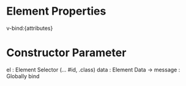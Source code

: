 # Element Properties

v-bind:{attributes}


# Constructor Parameter

el : Element Selector (... #id, .class)
data : Element Data
 -> message : Globally bind
